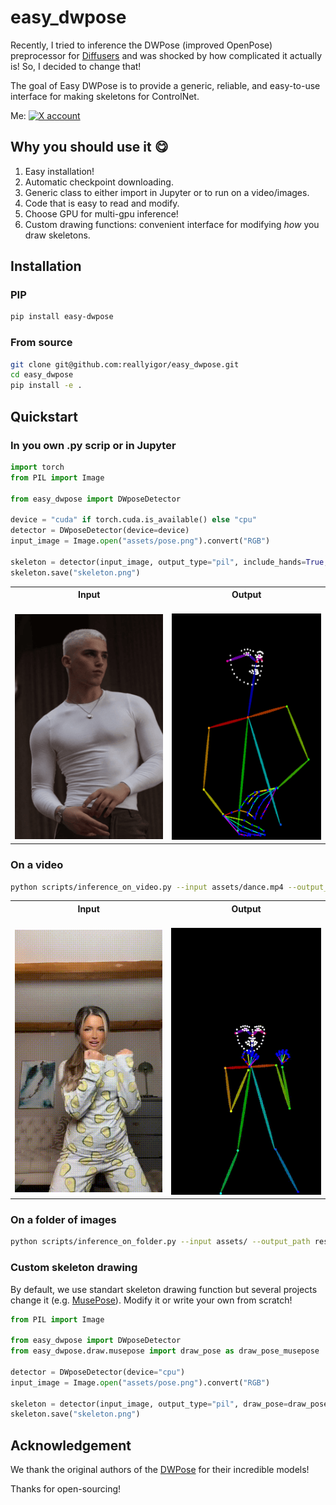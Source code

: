 # easy_dwpose

Recently, I tried to inference the DWPose (improved OpenPose) preprocessor for [Diffusers](https://github.com/huggingface/diffusers) and was shocked by how complicated it actually is!
So, I decided to change that!

The goal of Easy DWPose is to provide a generic, reliable, and easy-to-use interface for making skeletons for ControlNet.

Me: <a href="https://x.com/igorfeelippov"><img alt="X account" src="https://img.shields.io/twitter/url/https/twitter.com/diffuserslib.svg?style=social&label=Follow%20%40igorfeelippov"></a>

## Why you should use it :yum:

1. Easy installation!
2. Automatic checkpoint downloading.
3. Generic class to either import in Jupyter or to run on a video/images.
4. Code that is easy to read and modify.
5. Choose GPU for multi-gpu inference!
6. Custom drawing functions: convenient interface for modifying *how* you draw skeletons.

## Installation

### PIP

```bash
pip install easy-dwpose
```

### From source

```bash
git clone git@github.com:reallyigor/easy_dwpose.git
cd easy_dwpose
pip install -e .
```

## Quickstart

### In you own .py scrip or in Jupyter

```python
import torch
from PIL import Image

from easy_dwpose import DWposeDetector

device = "cuda" if torch.cuda.is_available() else "cpu"
detector = DWposeDetector(device=device)
input_image = Image.open("assets/pose.png").convert("RGB")

skeleton = detector(input_image, output_type="pil", include_hands=True, include_face=True)
skeleton.save("skeleton.png")
```

<table align="center">
    <tr>
      <th align="center">Input</th>
      <th align="center">Output</th>
    </tr>
    <tr>
        <td align="center">
          <br />
          <img src="./assets/pose.png"/>
        </td>
        <td align="center">
          <br/>
          <img src="./assets/skeleton.png"/>
        </td>
    </tr>
</table>

### On a video

```bash
python scripts/inference_on_video.py --input assets/dance.mp4 --output_path result.mp4
```

<table align="center">
    <tr>
      <th align="center">Input</th>
      <th align="center">Output</th>
    </tr>
    <tr>
        <td align="center">
          <br />
          <img src="./assets/dance.gif"/>
        </td>
        <td align="center">
          <br/>
          <img src="./assets/skeleton.gif"/>
        </td>
    </tr>
</table>

### On a folder of images

```bash
python scripts/inference_on_folder.py --input assets/ --output_path results/
```

### Custom skeleton drawing

By default, we use standart skeleton drawing function but several projects change it (e.g. [MusePose](https://github.com/TMElyralab/MusePose)). Modify it or write your own from scratch!

```python
from PIL import Image

from easy_dwpose import DWposeDetector
from easy_dwpose.draw.musepose import draw_pose as draw_pose_musepose

detector = DWposeDetector(device="cpu")
input_image = Image.open("assets/pose.png").convert("RGB")

skeleton = detector(input_image, output_type="pil", draw_pose=draw_pose_musepose, draw_face=False)
skeleton.save("skeleton.png")
```

## Acknowledgement

We thank the original authors of the [DWPose](https://github.com/IDEA-Research/DWPose) for their incredible models!

Thanks for open-sourcing!

